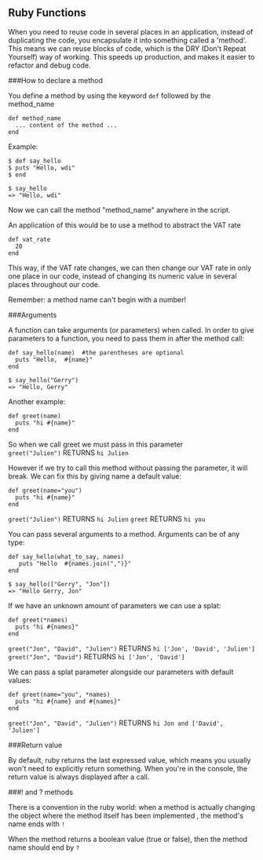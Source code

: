 ## Ruby Functions

When you need to reuse code in several places in an application, instead of duplicating the code, you encapsulate it into something called a 'method'. This means we can reuse blocks of code, which is the DRY (Don't Repeat Yourself) way of working. This speeds up production, and makes it easier to refactor and debug  code.

###How to declare a method

You define a method by using the keyword `def` followed by the method_name

```
def method_name
  ... content of the method ...
end
```

Example:

```
$ def say_hello
$ puts "Hello, wdi"
$ end

$ say_hello  
=> "Hello, wdi"
```

Now we can call the method "method_name" anywhere in the script. 

An application of this would be to use a method to abstract the VAT rate

```
def vat_rate
  20
end
```

This way, if the VAT rate changes, we can then change our VAT rate in only one place in our code, instead of changing its numeric value in several places throughout our code.

Remember: a method name can't begin with a number! 


###Arguments

A function can take arguments (or parameters) when called. In order to give parameters to a function, you need to pass them in after the method call:

```
def say_hello(name)  #the parentheses are optional 
  puts "Hello,  #{name}"
end

$ say_hello("Gerry")
=> "Hello, Gerry"
```


Another example:

```
def greet(name)
  puts "hi #{name}"
end
```

So when we call greet we must pass in this parameter  
`greet("Julien")`   RETURNS   `hi Julien`

However if we try to call this method without passing the parameter, it will break. We can fix this by giving name a default value:  

```
def greet(name="you")
  puts "hi #{name}"
end
```

`greet("Julien")`   RETURNS   `hi Julien`
`greet`       RETURNS   `hi you`


You can pass several arguments to a method. Arguments can be of any type:  

```
def say_hello(what_to_say, names)
   puts "Hello  #{names.join(",")}"
end

$ say_hello(["Gerry", "Jon"])  
=> "Hello Gerry, Jon"
```

If we have an unknown amount of parameters we can use a splat:  

```
def greet(*names)
  puts "hi #{names}"
end
```

`greet("Jon", "David", "Julien")` RETURNS `hi ['Jon', 'David', 'Julien']`
`greet("Jon", "David")`     RETURNS   `hi ['Jon', 'David']`

We can pass a splat parameter alongside our parameters with default values:  

```
def greet(name="you", *names)
  puts "hi #{name} and #{names}"
end
```

`greet("Jon", "David", "Julien")` RETURNS `hi Jon and ['David', 'Julien']`


###Return value

By default, ruby returns the last expressed value, which means you usually won't need to explicitly return something. When you're in the console, the return value is always displayed after a call.

###! and ? methods

There is a convention in the ruby world: when a method is actually changing the object where the method itself has been implemented , the method's name ends with `!`

When the method returns a boolean value (true or false), then the method name should end by `?`